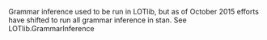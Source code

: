 Grammar inference used to be run in LOTlib, but as of October 2015 efforts have shifted to run all grammar inference in stan. See LOTlib.GrammarInference